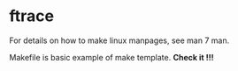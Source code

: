 # ftrace  

For details on how to make linux manpages, see man 7 man.  

Makefile is basic example of make template. **Check it !!!**
